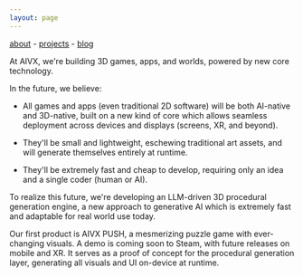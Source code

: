 ```yaml
---
layout: page
---
```

[about](/about/) - [projects](/projects/) - [blog](/blog/)


At AIVX, we're building 3D games, apps, and worlds, powered by new core technology.

In the future, we believe:

- All games and apps (even traditional 2D software) will be both AI-native and 3D-native, built on a new kind of core which allows seamless deployment across devices and displays (screens, XR, and beyond). 

- They'll be small and lightweight, eschewing traditional art assets, and will generate themselves entirely at runtime.
 
- They'll be extremely fast and cheap to develop, requiring only an idea and a single coder (human or AI). 

To realize this future, we're developing an LLM-driven 3D procedural generation engine, a new approach to generative AI which is extremely fast and adaptable for real world use today.

Our first product is AIVX PUSH, a mesmerizing puzzle game with ever-changing visuals. A demo is coming soon to Steam, with future releases on mobile and XR. It serves as a proof of concept for the procedural generation layer, generating all visuals and UI on-device at runtime.


